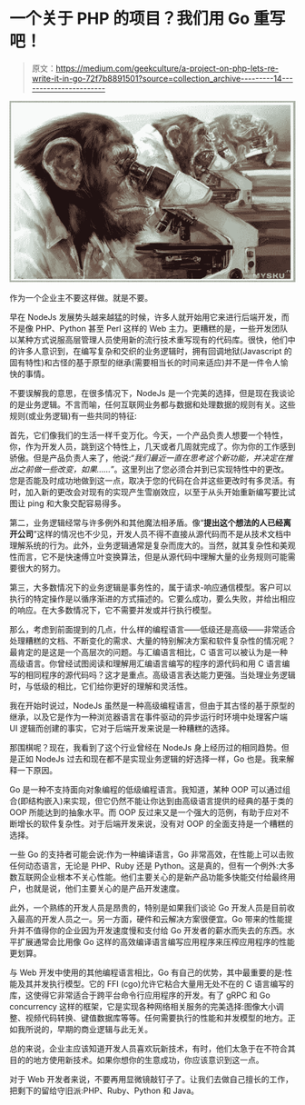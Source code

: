 # 一个关于 PHP 的项目？我们用 Go 重写吧！

> 原文：<https://medium.com/geekculture/a-project-on-php-lets-re-write-it-in-go-72f7b8891501?source=collection_archive---------14----------------------->

![](img/1067a981fe5fbdddce3fa6ff26c069f6.png)

作为一个企业主不要这样做。就是不要。

早在 NodeJs 发展势头越来越猛的时候，许多人就开始用它来进行后端开发，而不是像 PHP、Python 甚至 Perl 这样的 Web 主力。更糟糕的是，一些开发团队以某种方式说服高层管理人员使用新的流行技术重写现有的代码库。很快，他们中的许多人意识到，在编写复杂和交织的业务逻辑时，拥有回调地狱(Javascript 的固有特性)和古怪的基于原型的继承(需要相当长的时间来适应)并不是一件令人愉快的事情。

不要误解我的意思，在很多情况下，NodeJs 是一个完美的选择，但是现在我谈论的是业务逻辑。不言而喻，任何互联网业务都与数据和处理数据的规则有关。这些规则(或业务逻辑)有一些共同的特征:

首先，它们像我们的生活一样千变万化。今天，一个产品负责人想要一个特性，你，作为开发人员，跳到这个特性上，几天或者几周就完成了。你为你的工作感到骄傲。但是产品负责人来了，他说:“*我们最近一直在思考这个新功能，并决定在推出之前做一些改变，如果……*”。这里列出了您必须合并到已实现特性中的更改。您是否能及时成功地做到这一点，取决于您的代码在合并这些更改时有多灵活。有时，加入新的更改会对现有的实现产生雪崩效应，以至于从头开始重新编写要比试图让 ping 和大象交配容易得多。

第二，业务逻辑经常与许多例外和其他魔法相矛盾。像“**提出这个想法的人已经离开公司**”这样的情况也不少见，开发人员不得不直接从源代码而不是从技术文档中理解系统的行为。此外，业务逻辑通常是复杂而庞大的。当然，就其复杂性和美观性而言，它不是快速傅立叶变换算法，但是从源代码中理解大量的业务规则可能需要很大的努力。

第三，大多数情况下的业务逻辑是事务性的，属于请求-响应通信模型。客户可以执行的特定操作是以循序渐进的方式描述的。它要么成功，要么失败，并给出相应的响应。在大多数情况下，它不需要并发或并行执行模型。

那么，考虑到前面提到的几点，什么样的编程语言——低级还是高级——非常适合处理糟糕的文档、不断变化的需求、大量的特别解决方案和软件复杂性的情况呢？最肯定的是这是一个高层次的问题。与汇编语言相比，C 语言可以被认为是一种高级语言。你曾经试图阅读和理解用汇编语言编写的程序的源代码和用 C 语言编写的相同程序的源代码吗？这才是重点。高级语言表达能力更强。当处理业务逻辑时，与低级的相比，它们给你更好的理解和灵活性。

我在开始时说过，NodeJs 虽然是一种高级编程语言，但由于其古怪的基于原型的继承，以及它是作为一种浏览器语言在事件驱动的异步运行时环境中处理客户端 UI 逻辑而创建的事实，它对于后端开发来说是一种糟糕的选择。

那围棋呢？现在，我看到了这个行业曾经在 NodeJs 身上经历过的相同趋势。但是正如 NodeJs 过去和现在都不是实现业务逻辑的好选择一样，Go 也是。我来解释一下原因。

Go 是一种不支持面向对象编程的低级编程语言。我知道，某种 OOP 可以通过组合(即结构嵌入)来实现，但它仍然不能让你达到由高级语言提供的经典的基于类的 OOP 所能达到的抽象水平。而 OOP 反过来又是一个强大的范例，有助于应对不断增长的软件复杂性。对于后端开发来说，没有对 OOP 的全面支持是一个糟糕的选择。

一些 Go 的支持者可能会说:作为一种编译语言，Go 非常高效，在性能上可以击败任何动态语言，无论是 PHP、Ruby 还是 Python。这是真的，但有一个例外:大多数互联网企业根本不关心性能。他们主要关心的是新产品功能多快能交付给最终用户，也就是说，他们主要关心的是产品开发速度。

此外，一个熟练的开发人员是昂贵的，特别是如果我们谈论 Go 开发人员是目前收入最高的开发人员之一。另一方面，硬件和云解决方案很便宜。Go 带来的性能提升并不值得你的企业因为开发速度慢和支付给 Go 开发者的薪水而失去的东西。水平扩展通常会比用像 Go 这样的高效编译语言编写应用程序来压榨应用程序的性能更划算。

与 Web 开发中使用的其他编程语言相比，Go 有自己的优势，其中最重要的是:性能及其并发执行模型。它的 FFI (cgo)允许它粘合大量用无处不在的 C 语言编写的库，这使得它非常适合于跨平台命令行应用程序的开发。有了 gRPC 和 Go concurrency 这样的框架，它是实现各种网络相关服务的完美选择:图像大小调整、视频代码转换、键值数据库等等。任何需要执行的性能和并发模型的地方。正如我所说的，早期的商业逻辑与此无关。

总的来说，企业主应该知道开发人员喜欢玩新技术，有时，他们太急于在不符合其目的的地方使用新技术。如果你想你的生意成功，你应该意识到这一点。

对于 Web 开发者来说，不要再用显微镜敲钉子了。让我们去做自己擅长的工作，把剩下的留给守旧派:PHP、Ruby、Python 和 Java。